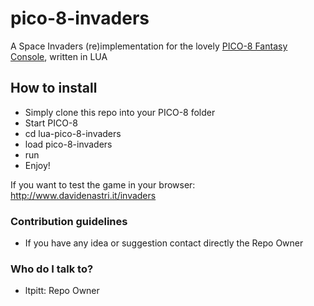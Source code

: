 # pico-8-invaders
A Space Invaders (re)implementation for the lovely [PICO-8 Fantasy Console](http://www.lexaloffle.com/pico-8.php "PICO-8 Fantasy Console"), written in LUA

## How to install
* Simply clone this repo into your PICO-8 folder
* Start PICO-8
* cd lua-pico-8-invaders
* load pico-8-invaders
* run
* Enjoy!

If you want to test the game in your browser:  
http://www.davidenastri.it/invaders

### Contribution guidelines ###

* If you have any idea or suggestion contact directly the Repo Owner

### Who do I talk to? ###

* ltpitt: Repo Owner
